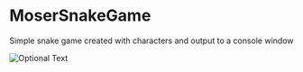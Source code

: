 # MoserSnakeGame
Simple snake game created with characters and output to a console window

![Optional Text](../master/myFolder/image.png)
